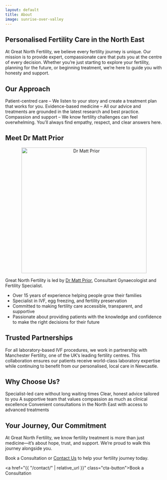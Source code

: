 ```yaml
---
layout: default
title: About
image: sunrise-over-valley
---
```


## Personalised Fertility Care in the North East

At Great North Fertility, we believe every fertility journey is unique. Our mission is to provide expert, compassionate care that puts you at the centre of every decision. Whether you’re just starting to explore your fertility, planning for the future, or beginning treatment, we’re here to guide you with honesty and support.

## Our Approach

Patient-centred care – We listen to your story and create a treatment plan that works for you.
Evidence-based medicine – All our advice and treatments are grounded in the latest research and best practice.
Compassion and support – We know fertility challenges can feel overwhelming. You’ll always find empathy, respect, and clear answers here.

## Meet Dr Matt Prior

<p align="center">

  <img src="{{ site.baseurl }}/assets/images/matt-prior.jpg" alt="Dr Matt Prior" width="400">
</p>

Great North Fertility is led by [Dr Matt Prior](https://drmattprior.com), Consultant Gynaecologist and Fertility Specialist.
- Over 15 years of experience helping people grow their families
- Specialist in IVF, egg freezing, and fertility preservation
- Committed to making fertility care accessible, transparent, and supportive
- Passionate about providing patients with the knowledge and confidence to make the right decisions for their future

## Trusted Partnerships

For all laboratory-based IVF procedures, we work in partnership with Manchester Fertility, one of the UK’s leading fertility centres. This collaboration ensures our patients receive world-class laboratory expertise while continuing to benefit from our personalised, local care in Newcastle.

## Why Choose Us?

Specialist-led care without long waiting times
Clear, honest advice tailored to you
A supportive team that values compassion as much as clinical excellence
Convenient consultations in the North East with access to advanced treatments

## Your Journey, Our Commitment

At Great North Fertility, we know fertility treatment is more than just medicine—it’s about hope, trust, and support. We’re proud to walk this journey alongside you.

Book a Consultation or [Contact Us](/contact) to help your fertility journey today.

<a href="{{ "/contact/" | relative_url }}" class="cta-button">Book a Consultation</a>

